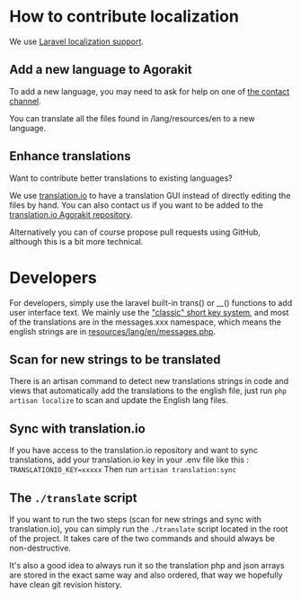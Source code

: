 # How to contribute localization

We use [Laravel localization support](https://laravel.com/docs/12.x/localization).

## Add a new language to Agorakit
To add a new language, you may need to ask for help on one of [the contact channel](contact.md).

You can translate all the files found in /lang/resources/en to a new language.

## Enhance translations
Want to contribute better translations to existing languages?

We use [translation.io](https://translation.io) to have a translation GUI instead of directly editing the files by hand. You can also contact us if you want to be added to the [translation.io Agorakit repository](https://translation.io/philippejadin/agorakit/).

Alternatively you can of course propose pull requests using GitHub, although this is a bit more technical.

# Developers
For developers, simply use the laravel built-in trans() or __() functions to add user interface text.
We mainly use the ["classic" short key system](https://laravel.com/docs/12.x/localization#using-short-keys), and most of the translations are in the messages.xxx namespace, which means the english strings are in [resources/lang/en/messages.php](https://github.com/agorakit/agorakit/blob/main/resources/lang/en/messages.php).

## Scan for new strings to be translated
There is an artisan command to detect new translations strings in code and views that automatically add the translations to the english file, just run `php artisan localize` to scan and update the English lang files.

## Sync with translation.io
If you have access to the translation.io repository and want to sync translations, add your translation.io key in your .env file like this : `TRANSLATIONIO_KEY=xxxxx`
Then run `artisan translation:sync`

## The `./translate` script
If you want to run the two steps (scan for new strings and sync with translation.io), you can simply run the `./translate` script located in the root of the project. It takes care of the two commands and should always be non-destructive.

It's also a good idea to always run it so the translation php and json arrays are stored in the exact same way and also ordered, that way we hopefully have clean git revision history.